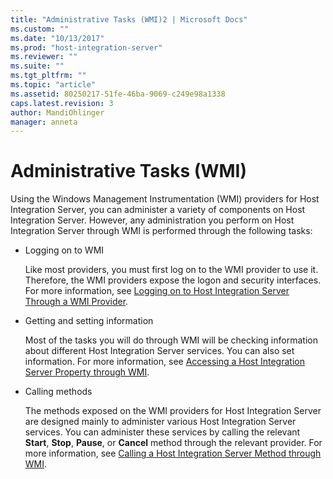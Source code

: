 ```yaml
---
title: "Administrative Tasks (WMI)2 | Microsoft Docs"
ms.custom: ""
ms.date: "10/13/2017"
ms.prod: "host-integration-server"
ms.reviewer: ""
ms.suite: ""
ms.tgt_pltfrm: ""
ms.topic: "article"
ms.assetid: 80250217-51fe-46ba-9069-c249e98a1338
caps.latest.revision: 3
author: MandiOhlinger
manager: anneta
---
```

# Administrative Tasks (WMI)
Using the Windows Management Instrumentation (WMI) providers for Host Integration Server, you can administer a variety of components on Host Integration Server. However, any administration you perform on Host Integration Server through WMI is performed through the following tasks:  
  
-   Logging on to WMI  
  
     Like most providers, you must first log on to the WMI provider to use it. Therefore, the WMI providers expose the logon and security interfaces. For more information, see [Logging on to Host Integration Server Through a WMI Provider](../core/logging-on-to-host-integration-server-through-a-wmi-provider.md).  
  
-   Getting and setting information  
  
     Most of the tasks you will do through WMI will be checking information about different Host Integration Server services. You can also set information. For more information, see [Accessing a Host Integration Server Property through WMI](../core/accessing-a-host-integration-server-property-through-wmi.md).  
  
-   Calling methods  
  
     The methods exposed on the WMI providers for Host Integration Server are designed mainly to administer various Host Integration Server services. You can administer these services by calling the relevant **Start**, **Stop**, **Pause**, or **Cancel** method through the relevant provider. For more information, see [Calling a Host Integration Server Method through WMI](../core/calling-a-host-integration-server-method-through-wmi.md).
